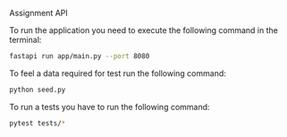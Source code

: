 Assignment API

To run the application you need to execute the following command in the terminal:

```bash
fastapi run app/main.py --port 8080
```

To feel a data required for test run the following command:

```bash
python seed.py
```

To run a tests you have to run the following command:
```bash
pytest tests/*
```

